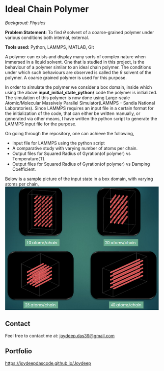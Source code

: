 ﻿# Ideal Chain Polymer

*Backgroud: Physics*

**Problem Statement:** To find $\theta$ solvent of a coarse-grained polymer under various conditions both internal, external.

**Tools used:** Python, LAMMPS, MATLAB, Git

A polymer can exists and display many sorts of complex nature when immersed in a liquid solvent. One that is studied in this
project, is the behaviour of a polymer similar to an ideal chain polymer. The conditions under which such behaviours are
observed is called the $\theta$ solvent of the polymer. A coarse grained polymer is used for this purpose.

In order to simulate the polymer we consider a box domain, inside which using the above **input_initial_state_python/**
code the polymer is initialized. The simulation of this polymer is now done using Large-scale Atomic/Molecular 
Massively Parallel Simulator(LAMMPS - Sandia National Laboratories). Since LAMMPS requires an input file in a certain
format for the initialization of the code, that can either be written manually, or generated via other means, I have
written the python script to generate the LAMMPS input file for the purpose.

On going through the repository, one can achieve the following,
* Input file for LAMMPS using the python script
* A comparative study with varying number of atoms per chain.
* Output files for Squared Radius of Gyration(of polymer) vs Temperature(T).
* Output files for Squared Radius of Gyration(of polymer) vs Damping Coefficient.

Below is a sample picture of the input state in a box domain, with varying atoms per chain,
<img src="media/input_state.png" alt="description" width="500" height="400">

## Contact
Feel free to contact me at:
joydeep.das39@gmail.com

## Portfolio
https://joydeepdascode.github.io/Joydeep

